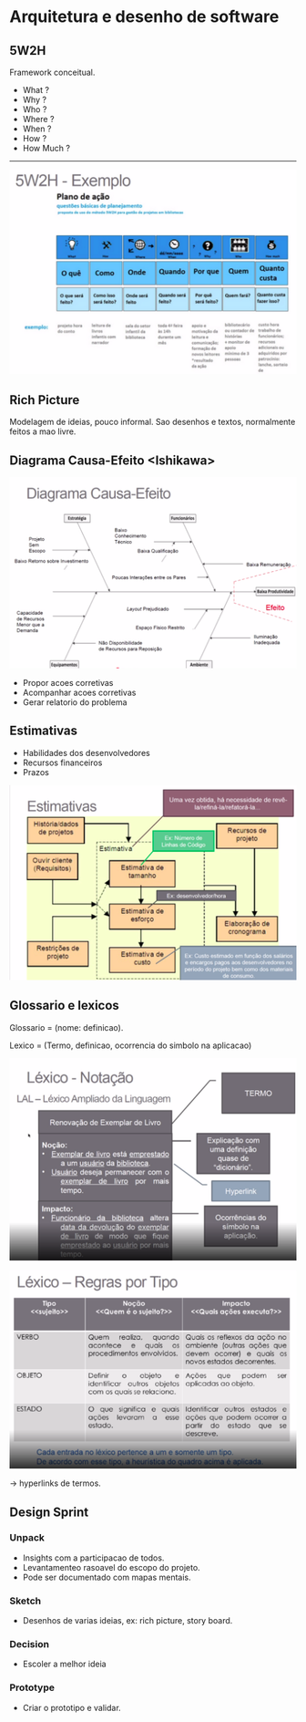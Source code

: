# Arquitetura e desenho de software

## 5W2H

Framework conceitual.

- What ?
- Why ?
- Who ?
- Where ?
- When ?
- How ?
- How Much ?
<hr>

![5w2h](images/5w2h.png)

## Rich Picture

Modelagem de ideias, pouco informal. Sao desenhos e textos, normalmente 
feitos a mao livre.

## Diagrama Causa-Efeito \<Ishikawa\>

![ishikawa](images/ishikawa.png)

- Propor acoes corretivas
- Acompanhar acoes corretivas
- Gerar relatorio do problema

## Estimativas

- Habilidades dos desenvolvedores
- Recursos financeiros
- Prazos

![estimativas](images/estimativas.png)

## Glossario e lexicos

Glossario = (nome: definicao).

Lexico = (Termo, definicao, ocorrencia do simbolo na aplicacao)


![lexico](images/lexico.png)

![lexico_regras](images/lexico_regras.png)

-> hyperlinks de termos.

## Design Sprint

### Unpack
- Insights com a participacao de todos.
- Levantamenteo rasoavel do escopo do projeto.
- Pode ser documentado com mapas mentais.

### Sketch

- Desenhos de varias ideias, ex: rich picture, story board.

### Decision

- Escoler a melhor ideia

### Prototype

- Criar o prototipo e validar.